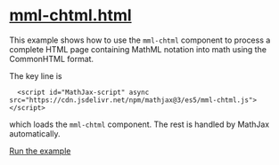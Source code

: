 # [mml-chtml.html](https://mathjax.github.io/MathJax-demos-web/mml-chtml.html)

This example shows how to use the `mml-chtml` component to process a complete HTML page containing MathML notation into math using the CommonHTML format.

The key line is

```
  <script id="MathJax-script" async src="https://cdn.jsdelivr.net/npm/mathjax@3/es5/mml-chtml.js"></script>
```

which loads the `mml-chtml` component.  The rest is handled by MathJax automatically.

[Run the example](https://mathjax.github.io/MathJax-demos-web/mml-chtml.html)
